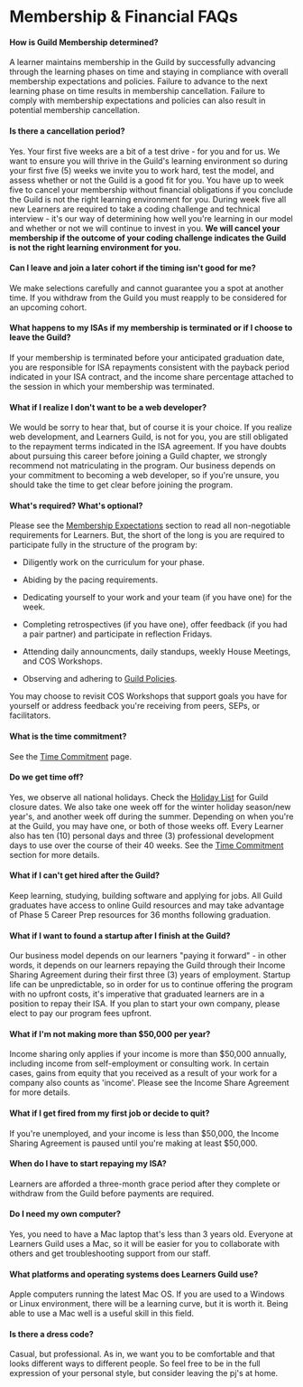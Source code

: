 # Membership & Financial FAQs

#### How is Guild Membership determined?

A learner maintains membership in the Guild by successfully advancing through the learning phases on time and staying in compliance with overall membership expectations and policies. Failure to advance to the next learning phase on time results in membership cancellation. Failure to comply with membership expectations and policies can also result in potential membership cancellation.

#### Is there a cancellation period?

Yes. Your first five weeks are a bit of a test drive - for you and for us. We want to ensure you will thrive in the Guild's learning environment so during your first five \(5\) weeks we invite you to work hard, test the model, and assess whether or not the Guild is a good fit for you. You have up to week five to cancel your membership without financial obligations if you conclude the Guild is not the right learning environment for you. During week five all new Learners are required to take a coding challenge and technical interview - it's our way of determining how well you're learning in our model and whether or not we will continue to invest in you. **We will cancel your membership if the outcome of your coding challenge indicates the Guild is not the right learning environment for you.**

#### **Can I leave and join a later cohort if the timing isn't good for me?**

We make selections carefully and cannot guarantee you a spot at another time. If you withdraw from the Guild you must reapply to be considered for an upcoming cohort.

#### What happens to my ISAs if my membership is terminated or if I choose to leave the Guild?

If your membership is terminated before your anticipated graduation date, you are responsible for ISA repayments consistent with the payback period indicated in your ISA contract, and the income share percentage attached to the session in which your membership was terminated.

#### What if I realize I don't want to be a web developer?

We would be sorry to hear that, but of course it is your choice. If you realize web development, and Learners Guild, is not for you, you are still obligated to the repayment terms indicated in the ISA agreement. If you have doubts about pursuing this career before joining a Guild chapter, we strongly recommend not matriculating in the program. Our business depends on your commitment to becoming a web developer, so if you're unsure, you should take the time to get clear before joining the program.

#### What's required? What's optional?

Please see the [Membership Expectations](/General/Membership/membership-expectations.md) section to read all non-negotiable requirements for Learners. But, the short of the long is you are required to participate fully in the structure of the program by:

* Diligently work on the curriculum for your phase.  
* Abiding by the pacing requirements.

* Dedicating yourself to your work and your team \(if you have one\) for the week.

* Completing retrospectives \(if you have one\), offer feedback \(if you had a pair partner\) and participate in reflection Fridays.

* Attending daily announcments, daily standups, weekly House Meetings, and COS Workshops.

* Observing and adhering to [Guild Policies](//Policies/README.md).

You may choose to revisit COS Workshops that support goals you have for yourself or address feedback you're receiving from peers, SEPs, or facilitators.

#### What is the time commitment?

See the [Time Commitment](../Policies/Time_Commitment.md) page.

#### Do we get time off?

Yes, we observe all national holidays. Check the [Holiday List](//General/Holiday_List.md) for Guild closure dates. We also take one week off for the winter holiday season/new year's, and another week off during the summer. Depending on when you're at the Guild, you may have one, or both of those weeks off. Every Learner also has ten \(10\) personal days and three \(3\) professional development days to use over the course of their 40 weeks. See the [Time Commitment ](//Policies/Time_Commitment.md)section for more details.

#### What if I can't get hired after the Guild?

Keep learning, studying, building software and applying for jobs. All Guild graduates have access to online Guild resources and may take advantage of Phase 5 Career Prep resources for 36 months following graduation.

#### What if I want to found a startup after I finish at the Guild?

Our business model depends on our learners "paying it forward" - in other words, it depends on our learners repaying the Guild through their Income Sharing Agreement during their first three \(3\) years of employment. Startup life can be unpredictable, so in order for us to continue offering the program with no upfront costs, it's imperative that graduated learners are in a position to repay their ISA. If you plan to start your own company, please elect to pay our program fees upfront.

#### What if I'm not making more than $50,000 per year?

Income sharing only applies if your income is more than $50,000 annually, including income from self-employment or consulting work. In certain cases, gains from equity that you received as a result of your work for a company also counts as 'income'. Please see the Income Share Agreement for more details.

#### What if I get fired from my first job or decide to quit?

If you're unemployed, and your income is less than $50,000, the Income Sharing Agreement is paused until you're making at least $50,000.

#### When do I have to start repaying my ISA?

Learners are afforded a three-month grace period after they complete or withdraw from the Guild before payments are required.

#### Do I need my own computer?

Yes, you need to have a Mac laptop that's less than 3 years old. Everyone at Learners Guild uses a Mac, so it will be easier for you to collaborate with others and get troubleshooting support from our staff.

#### What platforms and operating systems does Learners Guild use?

Apple computers running the latest Mac OS. If you are used to a Windows or Linux environment, there will be a learning curve, but it is worth it. Being able to use a Mac well is a useful skill in this field.

#### Is there a dress code?

Casual, but professional. As in, we want you to be comfortable and that looks different ways to different people. So feel free to be in the full expression of your personal style, but consider leaving the pj's at home.

